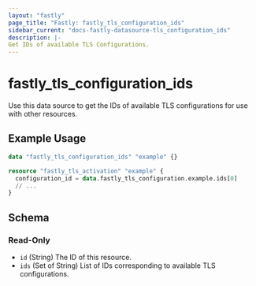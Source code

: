 ```yaml
---
layout: "fastly"
page_title: "Fastly: fastly_tls_configuration_ids"
sidebar_current: "docs-fastly-datasource-tls_configuration_ids"
description: |-
Get IDs of available TLS Configurations.
---
```


# fastly_tls_configuration_ids

Use this data source to get the IDs of available TLS configurations for use with other resources.

## Example Usage

```terraform
data "fastly_tls_configuration_ids" "example" {}

resource "fastly_tls_activation" "example" {
  configuration_id = data.fastly_tls_configuration.example.ids[0]
  // ...
}
```

<!-- schema generated by tfplugindocs -->
## Schema

### Read-Only

- `id` (String) The ID of this resource.
- `ids` (Set of String) List of IDs corresponding to available TLS configurations.